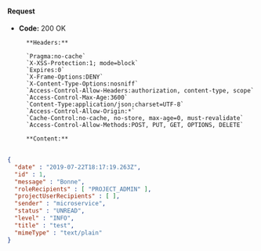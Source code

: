 #### Request

* **Code:** 200 OK

        **Headers:**

        `Pragma:no-cache`
        `X-XSS-Protection:1; mode=block`
        `Expires:0`
        `X-Frame-Options:DENY`
        `X-Content-Type-Options:nosniff`
        `Access-Control-Allow-Headers:authorization, content-type, scope`
        `Access-Control-Max-Age:3600`
        `Content-Type:application/json;charset=UTF-8`
        `Access-Control-Allow-Origin:*`
        `Cache-Control:no-cache, no-store, max-age=0, must-revalidate`
        `Access-Control-Allow-Methods:POST, PUT, GET, OPTIONS, DELETE`

        **Content:**

```json
    
{
  "date" : "2019-07-22T18:17:19.263Z",
  "id" : 1,
  "message" : "Bonne",
  "roleRecipients" : [ "PROJECT_ADMIN" ],
  "projectUserRecipients" : [ ],
  "sender" : "microservice",
  "status" : "UNREAD",
  "level" : "INFO",
  "title" : "test",
  "mimeType" : "text/plain"
}
```
